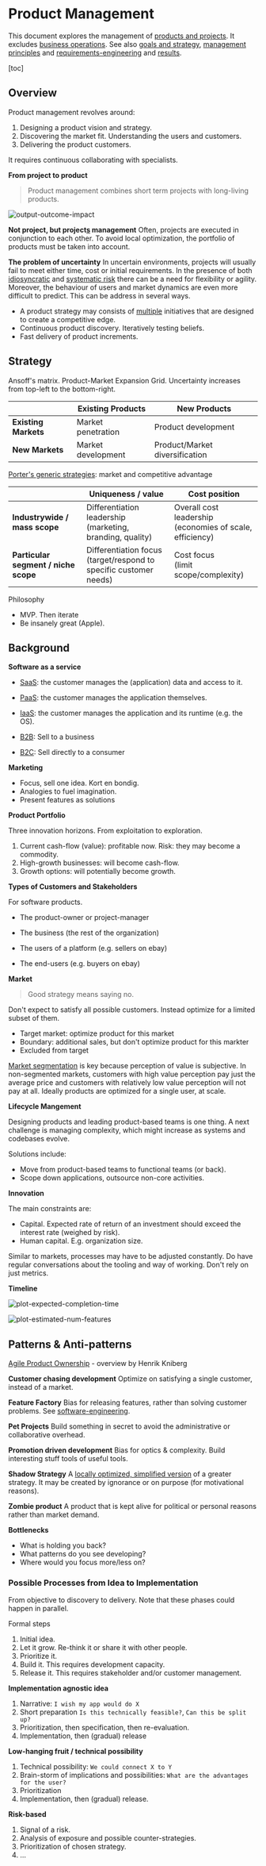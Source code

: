# Product Management

This document explores the management of [products and projects](../labour/product-project.md). It excludes [business operations](https://en.wikipedia.org/wiki/Business_operations). See also [goals and strategy](./goals-planning-strategy.md),  [management principles](../management-principles.md) and [requirements-engineering](../requirements-engineering.md) and [results](../labour/results.md).

[toc]

## Overview

Product management revolves around:

1. Designing a product vision and strategy.
2. Discovering the market fit. Understanding the users and customers.
3. Delivering the product customers. 

It requires continuous collaborating with specialists.



**From project to product**

> Product management combines short term projects with long-living products.



![output-outcome-impact](../img/output-outcome-impact-product-project.png)



**Not project, but project<u>s</u> management**
Often, projects are executed in conjunction to each other. To avoid local optimization, the portfolio of products must be taken into account.

**The problem of uncertainty**
In uncertain environments, projects will usually fail to meet either time, cost or initial requirements. In the presence of both [idiosyncratic](https://en.wikipedia.org/wiki/Idiosyncrasy) and [systematic risk](https://en.wikipedia.org/wiki/Systematic_risk) there can be a need for flexibility or agility. Moreover, the behaviour of users and market dynamics are even more difficult to predict. This can be address in several ways.

- A product strategy may consists of [multiple](https://en.wikipedia.org/wiki/Diversification_(finance)) initiatives that are designed to create a competitive edge.
- Continuous product discovery. Iteratively testing beliefs.
- Fast delivery of product increments.



## Strategy

Ansoff's matrix. Product-Market Expansion Grid. Uncertainty increases from top-left to the bottom-right.

|                      | Existing Products  | New Products                   |
| -------------------- | ------------------ | ------------------------------ |
| **Existing Markets** | Market penetration | Product development            |
| **New Markets**      | Market development | Product/Market diversification |

[Porter's generic strategies](https://en.wikipedia.org/wiki/Porter's_generic_strategies): market and competitive advantage

|                                      | Uniqueness / value                                           | Cost position                                                |
| ------------------------------------ | ------------------------------------------------------------ | ------------------------------------------------------------ |
| **Industrywide / mass scope**        | Differentiation leadership<br />(marketing, branding, quality) | Overall cost leadership<br />(economies of scale, efficiency) |
| **Particular segment / niche scope** | Differentiation focus<br />(target/respond to specific customer needs) | Cost focus<br />(limit scope/complexity)                     |

Philosophy

- MVP. Then iterate
- Be insanely great (Apple).



## Background

**Software as a service**

- [SaaS](https://en.wikipedia.org/wiki/Software_as_a_service): the customer manages the (application) data and access to it.
- [PaaS](https://en.wikipedia.org/wiki/Platform_as_a_service): the customer manages the application themselves.
- [IaaS](https://en.wikipedia.org/wiki/Infrastructure_as_a_service): the customer manages the application and its runtime (e.g. the OS).

- [B2B](https://en.wikipedia.org/wiki/Business-to-business): Sell to a business
- [B2C](https://en.wikipedia.org/wiki/Direct-to-consumer): Sell directly to a consumer

**Marketing**

- Focus, sell one idea. Kort en bondig.
- Analogies to fuel imagination.
- Present features as solutions

**Product Portfolio**

Three innovation horizons. From exploitation to exploration.

1. Current cash-flow (value): profitable now. Risk: they may become a commodity.
2. High-growth businesses: will become cash-flow.
3. Growth options: will potentially become growth.

**Types of Customers and Stakeholders**

For software products.

- The product-owner or project-manager
- The business (the rest of the organization)

- The users of a platform (e.g. sellers on ebay)
- The end-users (e.g. buyers on ebay)

**Market**

> Good strategy means saying no.

Don't expect to satisfy all possible customers. Instead optimize for a limited subset of them.

- Target market: optimize product for this market
- Boundary: additional sales, but don't optimize product for this markter
- Excluded from target

[Market segmentation](https://en.wikipedia.org/wiki/Market_segmentation) is key because perception of value is subjective. In non-segmented markets, customers with high value perception pay just the average price and customers with relatively low value perception will not pay at all. Ideally products are optimized for a single user, at scale.

**Lifecycle Mangement**

Designing products and leading product-based teams is one thing. A next challenge is managing complexity, which might increase as systems and codebases evolve.

Solutions include:

- Move from product-based teams to functional teams (or back).
- Scope down applications, outsource non-core activities.

**Innovation**

The main constraints are:

- Capital. Expected rate of return of an investment should exceed the interest rate (weighed by risk).
- Human capital. E.g. organization size.

Similar to markets, processes may have to be adjusted constantly. Do have regular conversations about the tooling and way of working. Don't rely on just metrics.

**Timeline**

![plot-expected-completion-time](../img/plot-expected-completion-time.png)

![plot-estimated-num-features](../img/plot-estimated-num-features.png)



## Patterns & Anti-patterns

[Agile Product Ownership](https://www.youtube.com/watch?v=502ILHjX9EE) - overview by Henrik Kniberg

**Customer chasing development**
Optimize on satisfying a single customer, instead of a market.

**Feature Factory**
Bias for releasing features, rather than solving customer problems. See [software-engineering](../software-engineering.md%5D).

**Pet Projects**
Build something in secret to avoid the administrative or collaborative overhead.

**Promotion driven development**
Bias for optics & complexity. Build interesting stuff tools of useful tools.

**Shadow Strategy**
A [locally optimized, simplified version](https://twitter.com/johncutlefish/status/1574851694348750849) of a greater strategy. It may be created by ignorance or on purpose (for motivational reasons).

**Zombie product**
A product that is kept alive for political or personal reasons rather than market demand.

**Bottlenecks**

- What is holding you back?
- What patterns do you see developing?
- Where would you focus more/less on?

### Possible Processes from Idea to Implementation

From objective to discovery to delivery. Note that these phases could happen in parallel.

Formal steps

1. Initial idea.
2. Let it grow. Re-think it or share it with other people.
3. Prioritize it.
4. Build it. This requires development capacity.
5. Release it. This requires stakeholder and/or customer management.

**Implementation agnostic idea**

1. Narrative: `I wish my app would do X`
2. Short preparation `Is this technically feasible?`, `Can this be split up?`
3. Prioritization, then specification, then re-evaluation.
4. Implementation, then (gradual) release

**Low-hanging fruit / technical  possibility**

1. Technical possibility: `We could connect X to Y`
2. Brain-storm of implications and possibilities: `What are the advantages for the user?`
3. Prioritization
4. Implementation, then (gradual) release.

**Risk-based**

1. Signal of a risk.
2. Analysis of exposure and possible counter-strategies.
3. Prioritization of chosen strategy.
4. ...
